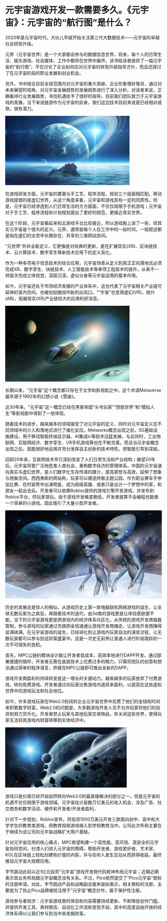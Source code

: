 # 元宇宙游戏开发一款需要多久。《元宇宙》：元宇宙的“航行图”是什么？



2020年是元宇宙时代，大伙儿早就开始关注第三代大数据技术——元宇宙的卓越社会转型升级。

元界（元宇宙世界）是一个大家都会参与的数据信息世界，将来，每个人的日常生活、娱乐游戏、社会媒体、工作中都将在世界中展开。该书给读者提供了一幅元宇宙的“航行图”，不仅讨论了企业如何应对元宇宙的转型升级指导方针，而且还探讨了在元宇宙阶段的职业发展和创业机会。

另外，书中结合目前全球范围内对元宇宙的重大突破、企业形象惟妙惟肖，通过对未来展望的视角，对元宇宙发展趋势的发展趋势进行了深入分析。对读者来说，正确看待行业发展趋势，寻找机遇给予了很好的指导。目前我们团队致力于元宇宙游戏的发展，当下来说链游作为元宇宙的前身，我们这边技术目前来说是已经相对成熟，很有潜力。



![元宇宙的航行图](hx.png)



在游戏研发方面，元宇宙的要塞与手工艺、程序流程、规划三个层面相匹配。移动游戏提倡的是虚幻世界，从这个角度来看，元宇宙和游戏具有一定的同质性。但是，元宇宙已经渗透到人们日常生活的方方面面，不仅仅局限于手机游戏；元宇宙对于手工艺、程序流程和计划规划提出了更好的规范，更接近真实世界。

在这个阶段，元宇宙看起来和云游戏平台比较接近，所以游戏股上涨了一些，但其实元宇宙是个很大的定义。元界，通常是每个人在工作中的一段时间，一般叙述都是指在虚幻的太空中长期存在、共享的三维网站空间。

“元世界”并非全新定义，它更像是对经典的更新，是在扩展现实(XR)、区块链技术、云计算技术、数字孪生等新技术应用下的定义具化。

作为一种多项电子信息技术的综合应用，元宇宙场景从定义到真正正向落地式必须完成XR、数字孪生、块链技术、人工智能技术等单项工程技术的提升，从来不一样层次完成立体视觉，深层沉浸，虚似分身等元宇宙运用的基本作用。

如今，元宇宙还处于市场经济发展的产业体系中，这也代表了元宇宙相关产业链可延伸的室内空间，也被创投圈视作新的出风口。““宇宙”也变得虚幻(VR)，提升(AR)，拓展现实(XR)产业链较大的应用利好消息。



![元宇宙的航行图](xt.png)



长期以来，“元宇宙”这个概念都只存在于文学和影视剧之中。这个术语Metaverse最早源于1992年的幻想小说《雪崩》。

近30年来，“元宇宙”这一概念已经在黑客帝国“头号玩家”“西部世界”和“模拟人生”等影视剧中得到了一些体现。

随着技术的进步，越来越多的领域接受了对元宇宙的定义，同时对元宇宙定义在不同领域中的介入和落地式进行了催化反应。Metworks概念出现之前，5G基础设施建设，用于移动智能终端显示器、AI集成ic等技术迅猛发展，与此同时，工业物联网、互联网经济、数字孪生、VR手机游戏等也在不断完善。而且当元宇宙概念出现之后，就能很好地运用并充分发挥自主创新的技术特性，把智能引导到深层。

回顾20年来，互联网技术早已深刻改变了人们日常生活和产业结构；展望20年后，元宇宙将更广泛地危害人类社会，重构数字经济的管理体系。中国的元宇宙通向真实与虚幻世界，是人们数字化生存传递的媒介，提高感觉与高效，延伸了想象与想象空间。西西弗斯的网站称，玩家可以建造终极主题公园、作为职业赛车手参加比赛、在时装秀中出演明星、成为超级英雄、或者只是设计一个梦想中的家，和朋友一起出去玩。开发者可以依靠Roblox提供的游戏引擎开发游戏，并发布到Roblox平台，供玩家游玩。由于游戏开发难度极低，开发者就算不会编程也能做一个简单的小游戏，因此吸引了大量小型开发者。



![元宇宙的航行图](hxt.jpg)



历史的发展总是惊人的相似，从游戏历史上第一款电脑联机网络游戏的诞生，让全球无数玩家为之疯狂，再随着技术的迭代，由3d类的游戏更是让体验感欲罢不能，当下的元宇宙游戏更是把游戏内的经济体系社区化，从传统的游戏开发商独裁管制，参与游戏的玩家通过充值把金钱通通让游戏开发商赚走，让游戏开发商赚得盆满钵满。在元宇宙游戏的诞生，已经进化到让游戏内玩家自治的演变过程，让无数玩家都可以参与到这财富盛宴中。这是一次史无前例让普通人进行阶层跳跃的一次不可错失的良机。

首先，MPC公链的模块设计能让开发者低成本、高效率地进行DAPP开发。通过部署便捷的插件，开发者无需在底层技术上花费过多的精力，只需将团队的创意和想法通过简单的程序语言，桥接在MPC公链即可推出全新的DAPP。

游戏开发商盈利的持续转变是这一增长的关键动力。越来越多的玩家放弃了付费游戏，转向免费游戏。开发者通过向玩家出售游戏内道具来盈利，以提高在这些虚拟世界中的游戏玩法和社会地位。

如今，许多游戏玩家在Web2.0封闭的企业元宇宙世界中花费了他们的⾦钱和时间来积累数字财富。Web2.0的问题是，⼤多数游戏开发⼈员不允许玩家将他们的投资和努⼒货币化。开发者禁⽌玩家与其他玩家交易物品，并关闭这些世界，使得玩家⽆法将其游戏内财富转移到实体经济中。



![元宇宙的航行图](xj.png)



游戏只是价值已经开始⾃然转向Web3.0的最直接解决的部分之⼀，但是元宇宙的机遇不仅仅局限于游戏领域。元宇宙估计是数万亿美元的收入机会，涉及广告、社交商务和数字活动、硬件和开发者/开发者盈利。

针对下一步规划，Roblox宣布，将投资1000万美元开发三款面向初中、高中和大学学生的教育类游戏，把教育视频游戏植入到学校教育当中。公司此次布局主要在于继续为该公司的元宇宙战略扩大用户基础。

针对元宇宙应用的核心痛点，MPC希望构建一个高性能、高可信、高安全的元宇宙协同空间，扫清人们进入元宇宙的障碍，帮助开发者、游戏爱好者、艺术家、KOL在区块链上轻松创建有价值的内容，并与任何人发生互动从而获得收益，最终推动元宇宙大规模应用。

字节跳动此前以近1亿元投资“元宇宙”游戏开发商代码乾坤布局元宇宙；近期近期表示其业务布局跟元宇宙概念没有关系。不过，Pico依然提交了“Pico元宇宙”商标的注册申请。对此，字节跳动产品和战略副总裁朱骏如表示，相关商标的注册，主要是为了防止Pico品牌被抢注用于“元宇宙”概念炒作，属于保护性注册。

游戏参与者经济：元宇宙游戏里的体验和内容需要持续更新、不断降低创作门槛，并提供开发工具、素材商店、自动化工作流和变现手段，其中的高度自由开放的经济体系得以让我们参与到当中来发掘财富。

